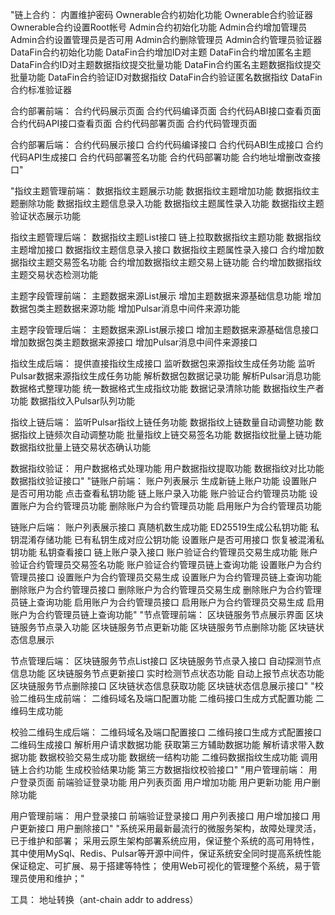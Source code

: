 
"链上合约：
内置维护密码
Ownerable合约初始化功能
Ownerable合约验证器
Ownerable合约设置Root帐号
Admin合约初始化功能
Admin合约增加管理员
Admin合约设置管理员是否可用
Admin合约删除管理员
Admin合约管理员验证器
DataFin合约初始化功能
DataFin合约增加ID对主题
DataFin合约增加匿名主题
DataFin合约ID对主题数据指纹提交批量功能
DataFin合约匿名主题数据指纹提交批量功能
DataFin合约验证ID对数据指纹
DataFin合约验证匿名数据指纹
DataFin合约标准验证器

合约部署前端：
合约代码展示页面
合约代码编译页面
合约代码ABI接口查看页面
合约代码API接口查看页面
合约代码部署页面
合约代码管理页面

合约部署后端：
合约代码展示接口
合约代码编译接口
合约代码ABI生成接口
合约代码API生成接口
合约代码部署签名功能
合约代码部署功能
合约地址增删改查接口"

"指纹主题管理前端：
数据指纹主题展示功能
数据指纹主题增加功能
数据指纹主题删除功能
数据指纹主题信息录入功能
数据指纹主题属性录入功能
数据指纹主题验证状态展示功能

指纹主题管理后端：
数据指纹主题List接口
链上拉取数据指纹主题功能
数据指纹主题增加接口
数据指纹主题信息录入接口
数据指纹主题属性录入接口
合约增加数据指纹主题交易签名功能
合约增加数据指纹主题交易上链功能
合约增加数据指纹主题交易状态检测功能

主题字段管理前端：
主题数据来源List展示
增加主题数据来源基础信息功能
增加数据包类主题数据来源功能
增加Pulsar消息中间件来源功能

主题字段管理后端：
主题数据来源List展示接口
增加主题数据来源基础信息接口
增加数据包类主题数据来源接口
增加Pulsar消息中间件来源接口

指纹生成后端：
提供直接指纹生成接口
监听数据包来源指纹生成任务功能
监听Pulsar数据来源指纹生成任务功能
解析数据包数据记录功能
解析Pulsar消息功能
数据格式整理功能
统一数据格式生成指纹功能
数据记录清除功能
数据指纹生产者功能
数据指纹入Pulsar队列功能

指纹上链后端：
监听Pulsar指纹上链任务功能
数据指纹上链数量自动调整功能
数据指纹上链频次自动调整功能
批量指纹上链交易签名功能
数据指纹批量上链功能
数据指纹批量上链交易状态确认功能

数据指纹验证：
用户数据格式处理功能
用户数据指纹提取功能
数据指纹对比功能
数据指纹验证接口"
"链账户前端：
账户列表展示
生成新链上账户功能
设置账户是否可用功能
点击查看私钥功能
链上账户录入功能
账户验证合约管理员功能
设置账户为合约管理员功能
删除账户为合约管理员功能
启用账户为合约管理员功能

链账户后端：
账户列表展示接口
真随机数生成功能
ED25519生成公私钥功能
私钥混淆存储功能
已有私钥生成对应公钥功能
设置账户是否可用接口
恢复被混淆私钥功能
私钥查看接口
链上账户录入接口
账户验证合约管理员交易生成功能
账户验证合约管理员交易签名功能
账户验证合约管理员链上查询功能
设置账户为合约管理员接口
设置账户为合约管理员交易生成
设置账户为合约管理员链上查询功能
删除账户为合约管理员接口
删除账户为合约管理员交易生成
删除账户为合约管理员链上查询功能
启用账户为合约管理员接口
启用账户为合约管理员交易生成
启用账户为合约管理员链上查询功能"
"节点管理前端：
区块链服务节点展示界面
区块链服务节点录入功能
区块链服务节点更新功能
区块链服务节点删除功能
区块链状态信息展示

节点管理后端：
区块链服务节点List接口
区块链服务节点录入接口
自动探测节点信息功能
区块链服务节点更新接口
实时检测节点状态功能
自动上报节点状态功能
区块链服务节点删除接口
区块链状态信息获取功能
区块链状态信息展示接口"
"校验二维码生成前端：
二维码域名及端口配置功能
二维码接口生成方式配置功能
二维码生成功能

校验二维码生成后端：
二维码域名及端口配置接口
二维码接口生成方式配置接口
二维码生成接口
解析用户请求数据功能
获取第三方辅助数据功能
解析请求带入数据功能
数据校验交易生成功能
数据统一结构功能
二维码数据指纹生成功能
调用链上合约功能
生成校验结果功能
第三方数据指纹校验接口"
"用户管理前端：
用户登录页面
前端验证登录功能
用户列表页面
用户增加功能
用户更新功能
用户删除功能

用户管理前端：
用户登录接口
前端验证登录接口
用户列表接口
用户增加接口
用户更新接口
用户删除接口"
"系统采用最新最流行的微服务架构，故障处理灵活，已于维护和部署；
采用云原生架构部署系统应用，保证整个系统的高可用特性，其中使用MySql、Redis、Pulsar等开源中间件，保证系统安全同时提高系统性能保证稳定、可扩展、易于搭建等特性；
使用Web可视化的管理整个系统，易于管理员使用和维护；"


工具：
地址转换（ant-chain addr to address）
